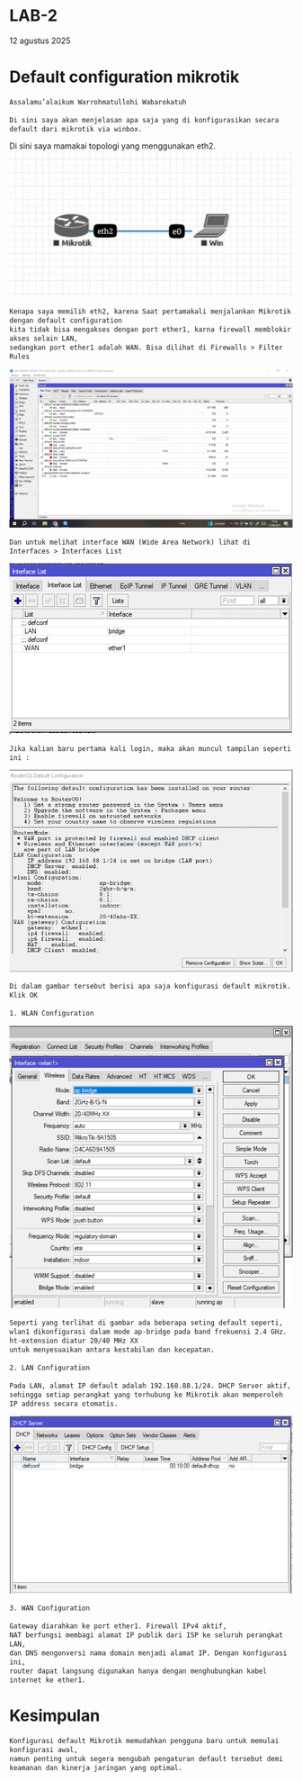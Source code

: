 
# LAB-2
12 agustus 2025
# Default configuration mikrotik
    Assalamu’alaikum Warrohmatullohi Wabarokatuh

    Di sini saya akan menjelasan apa saja yang di konfigurasikan secara default dari mikrotik via winbox.   
   Di sini saya mamakai topologi yang menggunakan eth2.  
![oy](topologi1.jpeg)

    Kenapa saya memilih eth2, karena Saat pertamakali menjalankan Mikrotik dengan default configuration   
    kita tidak bisa mengakses dengan port ether1, karna firewall memblokir akses selain LAN,   
    sedangkan port ether1 adalah WAN. Bisa dilihat di Firewalls > Filter Rules  
![oy](dp1.PNG)

    Dan untuk melihat interface WAN (Wide Area Network) lihat di Interfaces > Interfaces List    
![oy](dp2.PNG)

    Jika kalian baru pertama kali login, maka akan muncul tampilan seperti ini :  
    
![oy](dp.PNG)

    Di dalam gambar tersebut berisi apa saja konfigurasi default mikrotik.  
    Klik OK  

    1. WLAN Configuration
    
![oy](dp5.PNG)

    Seperti yang terlihat di gambar ada beberapa seting default seperti,   
    wlan1 dikonfigurasi dalam mode ap-bridge pada band frekuensi 2.4 GHz.   
    ht-extension diatur 20/40 MHz XX   
    untuk menyesuaikan antara kestabilan dan kecepatan.  

    2. LAN Configuration 
    
    Pada LAN, alamat IP default adalah 192.168.88.1/24. DHCP Server aktif,   
    sehingga setiap perangkat yang terhubung ke Mikrotik akan memperoleh IP address secara otomatis.
    
![oy](dp6.PNG)

    3. WAN Configuration

    Gateway diarahkan ke port ether1. Firewall IPv4 aktif,  
    NAT berfungsi membagi alamat IP publik dari ISP ke seluruh perangkat LAN,  
    dan DNS mengonversi nama domain menjadi alamat IP. Dengan konfigurasi ini,  
    router dapat langsung digunakan hanya dengan menghubungkan kabel internet ke ether1.  

# Kesimpulan 
        
    Konfigurasi default Mikrotik memudahkan pengguna baru untuk memulai konfigurasi awal,   
    namun penting untuk segera mengubah pengaturan default tersebut demi keamanan dan kinerja jaringan yang optimal. 

    
